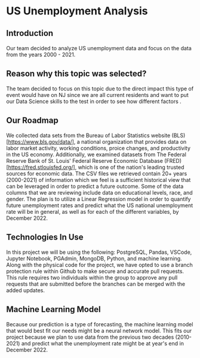 
# US Unemployment Analysis

## Introduction
####
Our team decided to analyze US unemployment data and focus on the data from the years 2000 - 2021. 

## Reason why this topic was selected? 
####
The team decided to focus on this topic due to the direct impact this type of event would have on NJ since we are all current residents and want to put our Data Science skills to the test in order to see how different factors .

## Our Roadmap
####
We collected data sets from the Bureau of Labor Statistics website (BLS) [https://www.bls.gov/data/], a national organization that provides data on labor market activity, working conditions, proice changes, and productivity in the US economy. Additionally, we examined datasets from The Federal Reserve Bank of St. Louis' Federal Reserve Economic Database (FRED) [https://fred.stlouisfed.org/], which is one of the nation's leading trusted sources for economic data. The CSV files we retrieved contain 20+ years (2000-2021) of information which we feel is a sufficient historical view that can be leveraged in order to predict a future outcome. Some of the data columns that we are reviewing include data on educational levels, race, and gender. The plan is to utilize a Linear Regression model in order to quantify future unemployment rates and predict what the US national unemployment rate will be in general, as well as for each of the different variables, by December 2022.

## Technologies In Use
####
In this project we will be using the following: PostgreSQL, Pandas, VSCode, Jupyter Notebook, PGAdmin, MongoDB, Python, and machine learning. Along with the physical code for the project, we have opted to use a branch protection rule within Github to make secure and accurate pull requests. This rule requires two individuals within the group to approve any pull requests that are submitted before the branches can be merged with the added updates. 

## Machine Learning Model
####
Because our prediction is a type of forecasting, the machine learning model that would best fit our needs might be a neural network model. This fits our project because we plan to use data from the previous two decades (2010-2021) and predict what the unemployment rate might be at year's end in December 2022.


